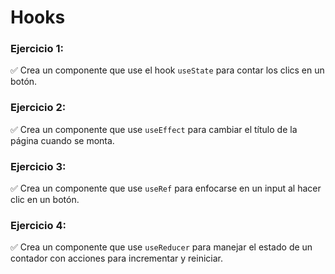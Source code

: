 # Hooks

### Ejercicio 1:

✅ Crea un componente que use el hook `useState` para contar los clics en un botón.

### Ejercicio 2:

✅ Crea un componente que use `useEffect` para cambiar el título de la página cuando se monta.

### Ejercicio 3:

✅ Crea un componente que use `useRef` para enfocarse en un input al hacer clic en un botón.

### Ejercicio 4:

✅ Crea un componente que use `useReducer` para manejar el estado de un contador con acciones para incrementar y reiniciar.
